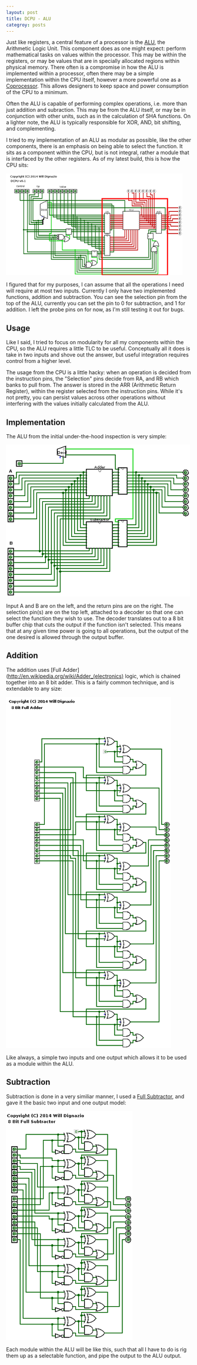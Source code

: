 ```yaml
---
layout: post
title: DCPU - ALU
categroy: posts
---
```


Just like registers, a central feature of a processor is the
[ALU](http://en.wikipedia.org/wiki/Arithmetic_logic_unit), the Arithmetic
Logic Unit. This component does as one might expect: perform mathematical tasks
on values within the processor. This may be within the registers, or may be
values that are in specially allocated regions within physical memory. There
often is a compromise in how the ALU is implemented within a processor, often
there may be a simple implementation within the CPU itself, however a more
powerful one as a [Coprocessor](http://en.wikipedia.org/wiki/Coprocessor). This
allows designers to keep space and power consumption of the CPU to a minimum.

Often the ALU is capable of performing complex operations, i.e. more than just
addition and subraction. This may be from the ALU itself, or may be in conjunction
with other units, such as in the calculation of SHA functions. On a lighter note,
the ALU is typically responsible for XOR, AND, bit shifting, and complementing.

I tried to my implementation of an ALU as modular as possible, like the other
components, there is an emphasis on being able to select the function. It
sits as a component within the CPU, but is not integral, rather a module that
is interfaced by the other registers. As of my latest build, this is how the 
CPU sits:

![alu](/images/dcpu_alu.png)

I figured that for my purposes, I can assume that all the operations I need will
require at most two inputs. Currently I only have two implemented functions,
addition and subtraction. You can see the selection pin from the top of the ALU,
currently you can set the pin to 0 for subtraction, and 1 for addition. I left
the probe pins on for now, as I'm still testing it out for bugs.

## Usage

Like I said, I tried to focus on modularity for all my components within the CPU,
so the ALU requires a little TLC to be useful. Conceptually all it does is take
in two inputs and shove out the answer, but useful integration requires control
from a higher level.

The usage from the CPU is a little hacky: when an operation is decided from the 
instruction pins, the "Selection" pins decide from RA, and RB which banks to 
pull from. The answer is stored in the ARR (Arithmetic Return Register), within
the register selected from the instruction pins. While it's not pretty, you can
persist values across other operations without interfering with the values initially
calculated from the ALU.

## Implementation

The ALU from the initial under-the-hood inspection is very simple:

![alu_internal](/images/alu_internal.png)

Input A and B are on the left, and the return pins are on the right. The selection
pin(s) are on the top left, attached to a decoder so that one can select the
function they wish to use. The decoder translates out to a 8 bit buffer chip that 
cuts the output if the function isn't selected. This means that at any given time
power is going to all operations, but the output of the one desired is allowed
through the output buffer.


## Addition

The addition uses 
[Full Adder](http://en.wikipedia.org/wiki/Adder_(electronics) logic,
which is chained together into an 8 bit adder. This is a fairly common technique,
and is extendable to any size:

![adder](/images/adder.png)

Like always, a simple two inputs and one output which allows it to be used as
a module within the ALU.

## Subtraction

Subtraction is done in a very similiar manner, I used a 
[Full Subtractor](http://en.wikipedia.org/wiki/Subtractor), and gave it the basic
two input and one output model:

![subtractor](/images/alu_subtractor.png)

Each module within the ALU will be like this, such that all I have to do is rig
them up as a selectable function, and pipe the output to the ALU output.